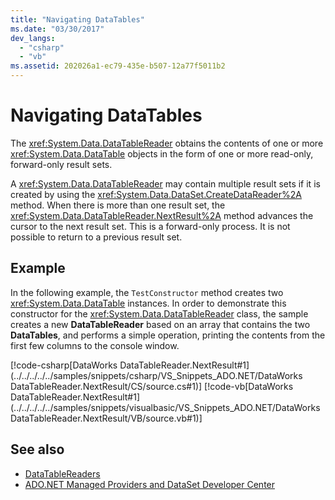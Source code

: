 ```yaml
---
title: "Navigating DataTables"
ms.date: "03/30/2017"
dev_langs: 
  - "csharp"
  - "vb"
ms.assetid: 202026a1-ec79-435e-b507-12a77f5011b2
---
```

# Navigating DataTables
The <xref:System.Data.DataTableReader> obtains the contents of one or more <xref:System.Data.DataTable> objects in the form of one or more read-only, forward-only result sets.  
  
 A <xref:System.Data.DataTableReader> may contain multiple result sets if it is created by using the <xref:System.Data.DataSet.CreateDataReader%2A> method. When there is more than one result set, the <xref:System.Data.DataTableReader.NextResult%2A> method advances the cursor to the next result set. This is a forward-only process. It is not possible to return to a previous result set.  
  
## Example  
 In the following example, the `TestConstructor` method creates two <xref:System.Data.DataTable> instances. In order to demonstrate this constructor for the <xref:System.Data.DataTableReader> class, the sample creates a new **DataTableReader** based on an array that contains the two **DataTables**, and performs a simple operation, printing the contents from the first few columns to the console window.  
  
 [!code-csharp[DataWorks DataTableReader.NextResult#1](../../../../../samples/snippets/csharp/VS_Snippets_ADO.NET/DataWorks DataTableReader.NextResult/CS/source.cs#1)]
 [!code-vb[DataWorks DataTableReader.NextResult#1](../../../../../samples/snippets/visualbasic/VS_Snippets_ADO.NET/DataWorks DataTableReader.NextResult/VB/source.vb#1)]  
  
## See also
- [DataTableReaders](../../../../../docs/framework/data/adonet/dataset-datatable-dataview/datatablereaders.md)
- [ADO.NET Managed Providers and DataSet Developer Center](https://go.microsoft.com/fwlink/?LinkId=217917)
